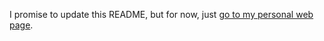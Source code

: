 I promise to update this README, but for now, just [go to my personal web page](https://stolee.dev).
